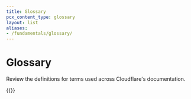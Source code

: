 ```yaml
---
title: Glossary
pcx_content_type: glossary
layout: list
aliases:
- /fundamentals/glossary/
---
```


# Glossary

Review the definitions for terms used across Cloudflare's documentation.

{{<glossary product="fundamentals">}}